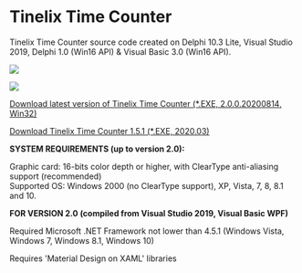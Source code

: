 # Tinelix Time Counter
Tinelix Time Counter source code created on Delphi 10.3 Lite, Visual Studio 2019, Delphi 1.0 (Win16 API) & Visual Basic 3.0 (Win16 API).<p>
<p><img src="https://raw.githubusercontent.com/tinelix/timecounter/master/time_counter_2_preview.png"></img>
 <p><img src="https://user-images.githubusercontent.com/44694825/77293675-5f5ea380-6d15-11ea-9d94-316a8e7eed35.png"></img></p>
<a href="https://github.com/tinelix/timecounter/releases/tag/2.0.0.2008">Download latest version of Tinelix Time Counter (*.EXE, 2.0.0.20200814, Win32)</a><p>
<a href="https://github.com/tinelix/timecounter/releases/tag/1.5.1.Mar2020.1">Download Tinelix Time Counter 1.5.1 (*.EXE, 2020.03)</a><p><b>SYSTEM REQUIREMENTS (up to version 2.0):</b><p>Graphic card: 16-bits color depth or higher, with ClearType anti-aliasing support (recommended)<br>Supported OS: Windows 2000 (no ClearType support), XP, Vista, 7, 8, 8.1 and 10.
<p><p><b>FOR VERSION 2.0 (compiled from Visual Studio 2019, Visual Basic WPF)</b><p>Required Microsoft .NET Framework not lower than 4.5.1 (Windows Vista, Windows 7, Windows 8.1, Windows 10)
<p>Requires 'Material Design on XAML' libraries
